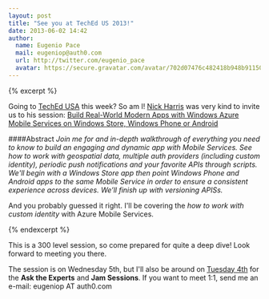 ```yaml
---
layout: post
title: "See you at TechEd US 2013!"
date: 2013-06-02 14:42
author: 
  name: Eugenio Pace
  mail: eugeniop@auth0.com
  url: http://twitter.com/eugenio_pace
  avatar: https://secure.gravatar.com/avatar/702d07476c482418b948b911504137a5?s=60
---
```


{% excerpt %} 

Going to [TechEd USA](http://northamerica.msteched.com/) this week? So am I! [Nick Harris](https://twitter.com/cloudnick) was very kind to invite us to his session: [Build Real-World Modern Apps with Windows Azure Mobile Services on Windows Store, Windows Phone or Android](http://channel9.msdn.com/Events/TechEd/NorthAmerica/2013/WAD-B338)

####Abstract
_Join me for and in-depth walkthrough of everything you need to know to build an engaging and dynamic app with Mobile Services. See how to work with geospatial data, multiple auth providers (including custom identity), periodic push notifications and your favorite APIs through scripts. We'll begin with a Windows Store app then point Windows Phone and Android apps to the same Mobile Service in order to ensure a consistent experience across devices. We’ll finish up with versioning APISs._

And you probably guessed it right. I'll be covering the _how to work with custom identity_ with Azure Mobile Services.

{% endexcerpt %}

This is a 300 level session, so come prepared for quite a deep dive! Look forward to meeting you there.

The session is on Wednesday 5th, but I'll also be around on [Tuesday 4th](http://northamerica.msteched.com/Agenda#day-2) for the __Ask the Experts__ and __Jam Sessions__. If you want to meet 1:1, send me an e-mail: eugeniop AT auth0.com

